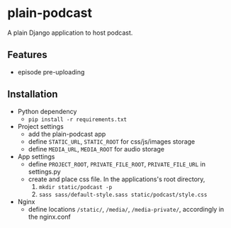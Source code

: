 plain-podcast
=============
A plain Django application to host podcast.

## Features
* episode pre-uploading

## Installation
* Python dependency
  * `pip install -r requirements.txt`
* Project settings
  * add the plain-podcast app
  * define `STATIC_URL`, `STATIC_ROOT` for css/js/images storage
  * define `MEDIA_URL`, `MEDIA_ROOT` for audio storage
* App settings
  * define `PROJECT_ROOT`, `PRIVATE_FILE_ROOT`, `PRIVATE_FILE_URL` in settings.py
  * create and place css file.  In the applications's root directory,
    1. `mkdir static/podcast -p`
    1. `sass sass/default-style.sass static/podcast/style.css`
* Nginx
  * define locations `/static/`, `/media/`, `/media-private/`, accordingly in the nginx.conf
